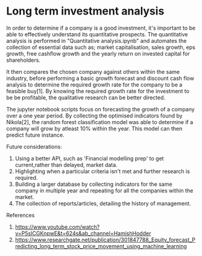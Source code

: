# Long term investment analysis
In order to determine if a company is a good investment, it's important to be able to effectively understand its quantitative prospects. The quantitative analysis is performed in "Quantitative analysis.ipynb" and automates the collection of essential data such as; market capitalisation, sales growth, eps growth, free cashflow growth and the yearly return on invested capital for shareholders. 

It then compares the chosen company against others within the same industry, before performing a basic growth forecast and discount cash flow analysis to determine the required growth rate for the company to be a feasible buy[1]. By knowing the required growth rate for the investment to be be profitable, the qualitative research can be better directed. 

The jupyter notebook scripts focus on forecasting the growth of a company over a one year period. By collecting the optimised indicators found by Nikola[2], the random forest classification model was able to determine if a company will grow by atleast 10% within the year. This model can then predict future instance.

Future considerations:
1. Using a better API, such as 'Financial modelling prep' to get current,rather than delayed, market data.
2. Highlighting when a particular criteria isn't met and further research is required.
2. Building a larger database by collecting indicators for the same company in multiple year and repeating for all the companies within the market.
3. The collection of reports/articles, detailing the history of management. 

References
1. https://www.youtube.com/watch?v=P5sICGKnpwE&t=624s&ab_channel=HamishHodder
2. https://www.researchgate.net/publication/301847788_Equity_forecast_Predicting_long_term_stock_price_movement_using_machine_learning
